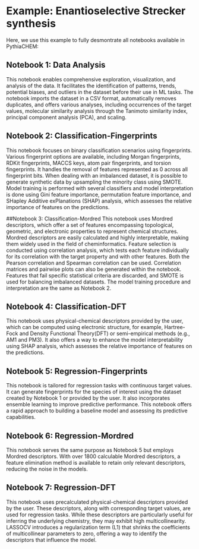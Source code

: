 # Example: Enantioselective Strecker synthesis

Here, we use this example to fully desmontrate all notebooks available in PythiaCHEM:

## Notebook 1: Data Analysis
This notebook enables comprehensive exploration, visualization, and analysis of the data. It facilitates the identification of patterns, trends, potential biases, and outliers in the dataset before their use in ML tasks. The notebook imports the dataset in a CSV format, automatically removes duplicates, and offers various analyses, including occurrences of the target values, molecular similarity analysis through the Tanimoto similarity index, principal component analysis (PCA), and scaling.

## Notebook 2: Classification-Fingerprints
This notebook focuses on binary classification scenarios using fingerprints. Various fingerprint options are available, including Morgan fingerprints, RDKit fingerprints, MACCS keys, atom pair fingerprints, and torsion fingerprints. It handles the removal of features represented as 0 across all fingerprint bits. When dealing with an imbalanced dataset, it is possible to generate synthetic data by upsampling the minority class using SMOTE.
Model training is performed with several classifiers and model interpretation is done using Gini feature importance, permutation feature importance, and SHapley Additive exPlanations (SHAP) analysis, which assesses the relative importance of features on the predictions. 

##Notebook 3: Classification-Mordred
This notebook uses Mordred descriptors, which offer a set of features encompassing topological, geometric, and electronic properties to represent chemical structures. Mordred descriptors are easily calculated and highly interpretable, making them widely used in the field of cheminformatics. Feature selection is conducted using correlation analysis, which tests each feature individually for its correlation with the target property and with other features. Both the Pearson correlation and Spearman correlation can be used. Correlation matrices and pairwise plots can also be generated within the notebook. Features that fail specific statistical criteria are discarded, and SMOTE is used for balancing imbalanced datasets. The model training procedure and interpretation are the same as Notebook 2.


## Notebook 4: Classification-DFT
This notebook uses physical-chemical descriptors provided by the user, which can be computed using electronic structure, for example, Hartree-Fock and Density Functional Theory(DFT) or semi-empirical methods (e.g., AM1 and PM3). It also offers a way to enhance the model interpretability using SHAP analysis, which assesses the relative importance of features on the predictions.

## Notebook 5: Regression-Fingerprints
This notebook is tailored for regression tasks with continuous target values. It can generate fingerprints for the species of interest using the dataset created by Notebook 1 or provided by the user. It also incorporates ensemble learning to improve predictive performance. This notebook offers a rapid approach to building a baseline model and assessing its predictive capabilities.

## Notebook 6: Regression-Mordred
This notebook serves the same purpose as Notebook 5 but employs Mordred descriptors. With over 1800 calculable Mordred descriptors, a feature elimination method is available to retain only relevant descriptors, reducing the noise in the models.

## Notebook 7: Regression-DFT
This notebook uses precalculated physical-chemical descriptors provided by the user. These descriptors, along with corresponding target values, are used for regression tasks. While these descriptors are particularly useful for inferring the underlying chemistry, they may exhibit high multicollinearity. LASSOCV introduces a regularization term (L1) that shrinks the coefficients of multicollinear parameters to zero, offering a way to identify the descriptors that influence the model.
